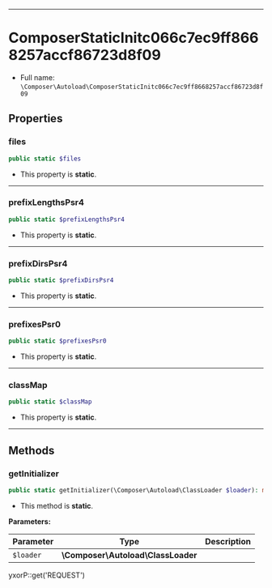 ***

# ComposerStaticInitc066c7ec9ff8668257accf86723d8f09

* Full name: `\Composer\Autoload\ComposerStaticInitc066c7ec9ff8668257accf86723d8f09`

## Properties

### files

```php
public static $files
```

* This property is **static**.

***

### prefixLengthsPsr4

```php
public static $prefixLengthsPsr4
```

* This property is **static**.

***

### prefixDirsPsr4

```php
public static $prefixDirsPsr4
```

* This property is **static**.

***

### prefixesPsr0

```php
public static $prefixesPsr0
```

* This property is **static**.

***

### classMap

```php
public static $classMap
```

* This property is **static**.

***

## Methods

### getInitializer

```php
public static getInitializer(\Composer\Autoload\ClassLoader $loader): mixed
```

* This method is **static**.

**Parameters:**

| Parameter | Type | Description |
|-----------|------|-------------|
| `$loader` | **\Composer\Autoload\ClassLoader** |  |

yxorP::get('REQUEST')
